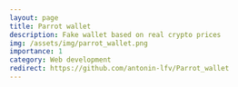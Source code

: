 ```yaml
---
layout: page
title: Parrot wallet
description: Fake wallet based on real crypto prices
img: /assets/img/parrot_wallet.png
importance: 1
category: Web development
redirect: https://github.com/antonin-lfv/Parrot_wallet
---
```

